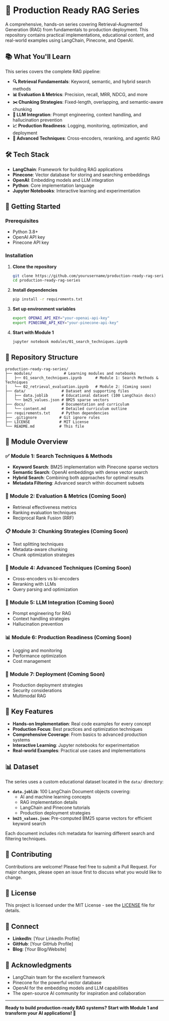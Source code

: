 # 🚀 Production Ready RAG Series

A comprehensive, hands-on series covering Retrieval-Augmented Generation (RAG) from fundamentals to production deployment. This repository contains practical implementations, educational content, and real-world examples using LangChain, Pinecone, and OpenAI.

## 📚 What You'll Learn

This series covers the complete RAG pipeline:

- **🔍 Retrieval Fundamentals**: Keyword, semantic, and hybrid search methods
- **📊 Evaluation & Metrics**: Precision, recall, MRR, NDCG, and more
- **✂️ Chunking Strategies**: Fixed-length, overlapping, and semantic-aware chunking
- **🤖 LLM Integration**: Prompt engineering, context handling, and hallucination prevention
- **📈 Production Readiness**: Logging, monitoring, optimization, and deployment
- **🔄 Advanced Techniques**: Cross-encoders, reranking, and agentic RAG

## 🛠️ Tech Stack

- **LangChain**: Framework for building RAG applications
- **Pinecone**: Vector database for storing and searching embeddings
- **OpenAI**: Embedding models and LLM integration
- **Python**: Core implementation language
- **Jupyter Notebooks**: Interactive learning and experimentation

## 🚀 Getting Started

### Prerequisites

- Python 3.8+
- OpenAI API key
- Pinecone API key

### Installation

1. **Clone the repository**
   ```bash
   git clone https://github.com/yourusername/production-ready-rag-series.git
   cd production-ready-rag-series
   ```

2. **Install dependencies**
   ```bash
   pip install -r requirements.txt
   ```

3. **Set up environment variables**
   ```bash
   export OPENAI_API_KEY="your-openai-api-key"
   export PINECONE_API_KEY="your-pinecone-api-key"
   ```

4. **Start with Module 1**
   ```bash
   jupyter notebook modules/01_search_techniques.ipynb
   ```

## 📁 Repository Structure

```
production-ready-rag-series/
├── modules/              # Learning modules and notebooks
│   ├── 01_search_techniques.ipynb      # Module 1: Search Methods & Techniques
│   └── 02_retrieval_evaluation.ipynb   # Module 2: (Coming soon)
├── data/                # Dataset and supporting files
│   ├── data.joblib      # Educational dataset (100 LangChain docs)
│   └── bm25_values.json # BM25 sparse vectors
├── docs/                # Documentation and curriculum
│   └── content.md       # Detailed curriculum outline
├── requirements.txt     # Python dependencies
├── .gitignore          # Git ignore rules
├── LICENSE             # MIT License
└── README.md           # This file
```

## 📖 Module Overview

### ✅ Module 1: Search Techniques & Methods
- **Keyword Search**: BM25 implementation with Pinecone sparse vectors
- **Semantic Search**: OpenAI embeddings with dense vector search
- **Hybrid Search**: Combining both approaches for optimal results
- **Metadata Filtering**: Advanced search within document subsets

### 🔄 Module 2: Evaluation & Metrics (Coming Soon)
- Retrieval effectiveness metrics
- Ranking evaluation techniques
- Reciprocal Rank Fusion (RRF)

### 📋 Module 3: Chunking Strategies (Coming Soon)
- Text splitting techniques
- Metadata-aware chunking
- Chunk optimization strategies

### 🚀 Module 4: Advanced Techniques (Coming Soon)
- Cross-encoders vs bi-encoders
- Reranking with LLMs
- Query parsing and optimization

### 🤖 Module 5: LLM Integration (Coming Soon)
- Prompt engineering for RAG
- Context handling strategies
- Hallucination prevention

### 📊 Module 6: Production Readiness (Coming Soon)
- Logging and monitoring
- Performance optimization
- Cost management

### 🚀 Module 7: Deployment (Coming Soon)
- Production deployment strategies
- Security considerations
- Multimodal RAG

## 🎯 Key Features

- **Hands-on Implementation**: Real code examples for every concept
- **Production Focus**: Best practices and optimization techniques
- **Comprehensive Coverage**: From basics to advanced production systems
- **Interactive Learning**: Jupyter notebooks for experimentation
- **Real-world Examples**: Practical use cases and implementations

## 📊 Dataset

The series uses a custom educational dataset located in the `data/` directory:
- **`data.joblib`**: 100 LangChain Document objects covering:
  - AI and machine learning concepts
  - RAG implementation details
  - LangChain and Pinecone tutorials
  - Production deployment strategies
- **`bm25_values.json`**: Pre-computed BM25 sparse vectors for efficient keyword search

Each document includes rich metadata for learning different search and filtering techniques.

## 🤝 Contributing

Contributions are welcome! Please feel free to submit a Pull Request. For major changes, please open an issue first to discuss what you would like to change.

## 📝 License

This project is licensed under the MIT License - see the [LICENSE](LICENSE) file for details.

## 🔗 Connect

- **LinkedIn**: [Your LinkedIn Profile]
- **GitHub**: [Your GitHub Profile]
- **Blog**: [Your Blog/Website]

## 🙏 Acknowledgments

- LangChain team for the excellent framework
- Pinecone for the powerful vector database
- OpenAI for the embedding models and LLM capabilities
- The open-source AI community for inspiration and collaboration

---

**Ready to build production-ready RAG systems? Start with Module 1 and transform your AI applications! 🚀**
